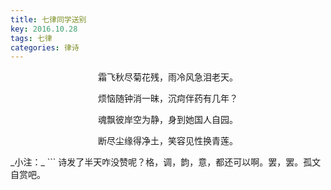 ```yaml
---
title: 七律同学送别
key: 2016.10.28
tags: 七律
categories: 律诗
---
```


<p align="center">霜飞秋尽菊花残，雨冷风急泪老天。
</p>
<p align="center">烦恼随钟消一昧，沉疴伴药有几年？
</p>
<p align="center">魂飘彼岸空为静，身到她国人自园。
</p>
<p align="center">断尽尘缘得净土，笑容见性换青莲。
</p>
_小注：_
```
诗发了半天咋没赞呢？格，调，韵，意，都还可以啊。罢，罢。孤文自赏吧。

```